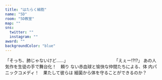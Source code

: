 ```yaml
---
title: "はたらく細胞"
name: "5D"
room: "5D教室"
map: ""
sns:
  twitter: ""
  instagram: ""
award: ""
backgroundColor: "blue"
---
```


「そっち、肺じゃないけど……」
　　　　　　　　　　　「えぇー⁉⁉」
あの人気作を生徒の手で舞台化！　頼り
ない赤血球と愉快な仲間たちによる、体
内パニックコメディ！　果たして彼らは
細菌から体を守ることができるのか？
